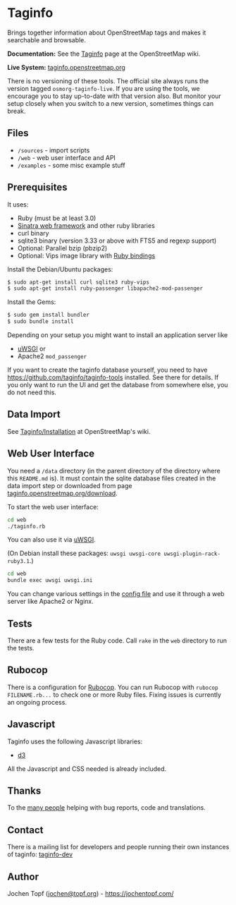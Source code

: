 # Taginfo

Brings together information about OpenStreetMap tags and makes it searchable
and browsable.

**Documentation:** See the
[Taginfo](https://wiki.openstreetmap.org/wiki/Taginfo) page at the OpenStreetMap
wiki.

**Live System:** [taginfo.openstreetmap.org](https://taginfo.openstreetmap.org/)

There is no versioning of these tools. The official site always runs the
version tagged `osmorg-taginfo-live`. If you are using the tools, we encourage
you to stay up-to-date with that version also. But monitor your setup closely
when you switch to a new version, sometimes things can break.

## Files

* `/sources`  - import scripts
* `/web`      - web user interface and API
* `/examples` - some misc example stuff


## Prerequisites

It uses:

* Ruby (must be at least 3.0)
* [Sinatra web framework](http://www.sinatrarb.com/) and other ruby libraries
* curl binary
* sqlite3 binary (version 3.33 or above with FTS5 and regexp support)
* Optional: Parallel bzip (pbzip2)
* Optional: Vips image library with [Ruby bindings](https://github.com/libvips/ruby-vips)

Install the Debian/Ubuntu packages:
```sh
$ sudo apt-get install curl sqlite3 ruby-vips
$ sudo apt-get install ruby-passenger libapache2-mod-passenger
```

Install the Gems:
```sh
$ sudo gem install bundler
$ sudo bundle install
```

Depending on your setup you might want to install an application server like
* [uWSGI](https://uwsgi-docs.readthedocs.io/en/latest/) or
* Apache2 `mod_passenger`

If you want to create the taginfo database yourself, you need to have
https://github.com/taginfo/taginfo-tools installed. See there for details.
If you only want to run the UI and get the database from somewhere else,
you do not need this.


## Data Import

See [Taginfo/Installation](https://wiki.openstreetmap.org/wiki/Taginfo/Installation)
at OpenStreetMap's wiki.


## Web User Interface

You need a `/data` directory (in the parent directory of the directory where
this `README.md` is). It must contain the sqlite database files created in the
data import step or downloaded from page
[taginfo.openstreetmap.org/download](https://taginfo.openstreetmap.org/download).

To start the web user interface:

```sh
cd web
./taginfo.rb
```

You can also use it via [uWSGI](https://uwsgi-docs.readthedocs.io/en/latest/).

(On Debian install these packages: `uwsgi uwsgi-core uwsgi-plugin-rack-ruby3.1`.)

```sh
cd web
bundle exec uwsgi uwsgi.ini
```

You can change various settings in the [config file](web/uwsgi.ini) and use
it through a web server like Apache2 or Nginx.


## Tests

There are a few tests for the Ruby code. Call `rake` in the `web` directory to
run the tests.


## Rubocop

There is a configuration for [Rubocop](https://rubocop.org/). You can run
Rubocop with `rubocop FILENAME.rb...` to check one or more Ruby files. Fixing
issues is currently an ongoing process.


## Javascript

Taginfo uses the following Javascript libraries:
* [d3](https://d3js.org/)

All the Javascript and CSS needed is already included.


## Thanks

To the [many people](https://github.com/taginfo/taginfo/graphs/contributors)
helping with bug reports, code and translations.


## Contact

There is a mailing list for developers and people running their own instances
of taginfo:
[taginfo-dev](https://lists.openstreetmap.org/listinfo/taginfo-dev)


## Author

Jochen Topf (jochen@topf.org) - https://jochentopf.com/

